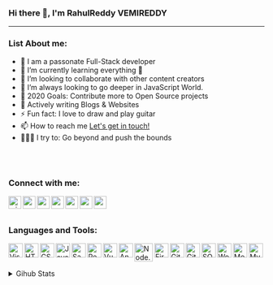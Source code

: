 ### Hi there 👋, I'm RahulReddy VEMIREDDY


<hr/>
<!--
**Rahulreddy730/Rahulreddy730** is a ✨ _special_ ✨ repository because its `README.md` (this file) appears on your GitHub profile.
-->

### List About me:


- 🎤 I am a passonate Full-Stack developer
- 🌱 I’m currently learning everything 🤣
- 👯 I’m looking to collaborate with other content creators
- 🌋 I’m always looking to go deeper in JavaScript World.
- 🥅 2020 Goals: Contribute more to Open Source projects
- 💬 Actively writing Blogs & Websites
- ⚡ Fun fact: I love to draw and play guitar
- 📫 How to reach me <a href="mailto:easwerrahulreddy@gmail.com">Let's get in touch!</a>
- 🧗🏾‍♀️ I try to: Go beyond and push the bounds

<br /><br />

### Connect with me:

<a href="https://easwerrahulreddy.wixsite.com/rahulreddyv" target="_blank">
 <img align="left" alt="wixcom" width="25px" src="https://img.icons8.com/windows/48/000000/wix.png"/>
</a>
<a href="https://codepen.io/Rahulreddy7306" target="_blank">
 <img align="left" alt="rahulreddy | Codepen" width="25px" src="https://img.icons8.com/ios/48/000000/codepen.png"/>
</a>
<a href="mailto:easwerrahulreddy@gmail.com" target="_blank">
 <img align="left" alt="rahulreddy | Mail" width="25px" src="https://img.icons8.com/color/48/000000/apple-mail.png"/>
 </a>
<a href="https://www.linkedin.com/in/rahulreddy-vemireddy/" target="_blank">
 <img align="left" alt="rahulreddy | LinkedIn" width="25px" src="https://img.icons8.com/color/48/000000/linkedin.png"/>
</a>
<a href="https://twitter.com/Rahulreddy7306" target="_blank">
 <img align="left" alt="rahulreddy | Twitter" width="25px" src="https://img.icons8.com/fluency/48/000000/twitter.png"/>
</a>
<a href="https://www.facebook.com/easwerrahul.reddy.7" target="_blank">
 <img align="left" alt="rahulreddy | Facebook" width="25px" src="https://img.icons8.com/fluency/48/000000/facebook-new.png"/>
</a>
<a href="https://www.instagram.com/rockandrollrahul/?hl=en" target="_blank">
 <img align="left" alt="rockandroll | Instagram" width="25px" src="https://img.icons8.com/fluency/48/000000/instagram-new.png"/></a>

<br />
<br />

### Languages and Tools:

<img align="left" alt="Visual Studio Code" width="28px" src="https://img.icons8.com/color/48/000000/visual-studio-code-2019.png"/>
<img align="left" alt="HTML5" width="28px" src="https://img.icons8.com/color/48/000000/html-5--v1.png"/>
<img align="left" alt="CSS3" width="28px" src="https://img.icons8.com/color/48/000000/css3.png"/>
<img align="left" alt="JavaScript" width="28px" src="https://img.icons8.com/color/48/000000/javascript--v1.png"/>
<img align="left" alt="Sass" width="28px" src="https://img.icons8.com/color/48/000000/sass.png"/>
<img align="left" alt="React" width="28px" src="https://img.icons8.com/color/48/000000/react-native.png"/>
<img align="left" alt="Vue" width="28px" src="https://img.icons8.com/color/48/000000/vue-js.png"/>
<img align="left" alt="Angular" width="28px" src="https://img.icons8.com/color/48/000000/angularjs.png"/>
<img align="left" alt="Node.js" width="36px" src="https://img.icons8.com/color/48/000000/nodejs.png"/>
<img align="left" alt="Firebase" width="28px" src="https://img.icons8.com/color/48/000000/firebase.png"/>
<img align="left" alt="GitHub" width="28px" src="https://img.icons8.com/color-glass/48/000000/github.png"/>
<img align="left" alt="Git" width="28px" src="https://img.icons8.com/color/48/000000/git.png"/>
<img align="left" alt="SQL" width="28px" src="https://img.icons8.com/plasticine/100/000000/oracle-pl-sql--v3.png"/>
<img align="left" alt="Wordpress" width="28px" src="https://img.icons8.com/color/48/000000/wordpress.png"/>
<img align="left" alt="MongoDB" width="28px"  src="https://img.icons8.com/color/48/000000/mongodb.png"/>
<img align="left" alt="MySQL" width="28px" src="https://img.icons8.com/fluency/48/000000/mysql-logo.png"/>



<br />
<br />
<br />
<div>
<details>
 <summary>Gihub Stats</summary>
<a href="https://github.com/Rahulreddy730">
  <img align="center" src="https://github-readme-stats.vercel.app/api/top-langs/?username=Rahulreddy730&theme=merko&hide_langs_below=1" />
</a>

<br />
<br />
<a href="https://github.com/Rahulreddy730">
 <img align="center" src="https://github-readme-stats.vercel.app/api?username=Rahulreddy730&show_icons=true&theme=merko&line_height=27" alt="Rahulreddy github stats"/>
</a>

<br />
<br />
<!--
<a href="https://github.com/Rahulreddy730/slackclone">
  <img align="center" src="https://github-readme-stats.vercel.app/api/pin/?username=Rahulreddy730&repo=slackcolne&theme=merko" />
</a>-->


<div align="center">

### Show some ❤️ by starring some of the repositories!

</div>

</details>

</div>


